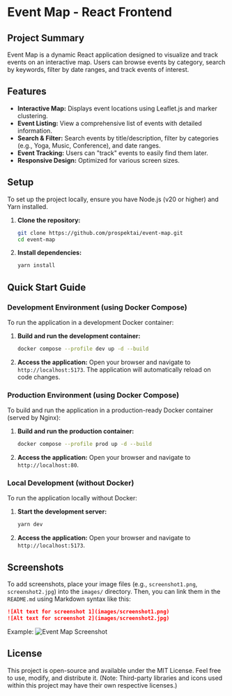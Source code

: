 # Event Map - React Frontend

## Project Summary
Event Map is a dynamic React application designed to visualize and track events on an interactive map. Users can browse events by category, search by keywords, filter by date ranges, and track events of interest.

## Features
- **Interactive Map:** Displays event locations using Leaflet.js and marker clustering.
- **Event Listing:** View a comprehensive list of events with detailed information.
- **Search & Filter:** Search events by title/description, filter by categories (e.g., Yoga, Music, Conference), and date ranges.
- **Event Tracking:** Users can "track" events to easily find them later.
- **Responsive Design:** Optimized for various screen sizes.

## Setup
To set up the project locally, ensure you have Node.js (v20 or higher) and Yarn installed.

1.  **Clone the repository:**
    ```bash
    git clone https://github.com/prospektai/event-map.git
    cd event-map
    ```
2.  **Install dependencies:**
    ```bash
    yarn install
    ```

## Quick Start Guide

### Development Environment (using Docker Compose)
To run the application in a development Docker container:

1.  **Build and run the development container:**
    ```bash
    docker compose --profile dev up -d --build
    ```
2.  **Access the application:**
    Open your browser and navigate to `http://localhost:5173`. The application will automatically reload on code changes.

### Production Environment (using Docker Compose)
To build and run the application in a production-ready Docker container (served by Nginx):

1.  **Build and run the production container:**
    ```bash
    docker compose --profile prod up -d --build
    ```
2.  **Access the application:**
    Open your browser and navigate to `http://localhost:80`.

### Local Development (without Docker)
To run the application locally without Docker:

1.  **Start the development server:**
    ```bash
    yarn dev
    ```
2.  **Access the application:**
    Open your browser and navigate to `http://localhost:5173`.

## Screenshots
To add screenshots, place your image files (e.g., `screenshot1.png`, `screenshot2.jpg`) into the `images/` directory. Then, you can link them in the `README.md` using Markdown syntax like this:

```markdown
![Alt text for screenshot 1](images/screenshot1.png)
![Alt text for screenshot 2](images/screenshot2.jpg)
```
Example:
![Event Map Screenshot](images/em.png)

## License
This project is open-source and available under the MIT License. Feel free to use, modify, and distribute it.
(Note: Third-party libraries and icons used within this project may have their own respective licenses.)
